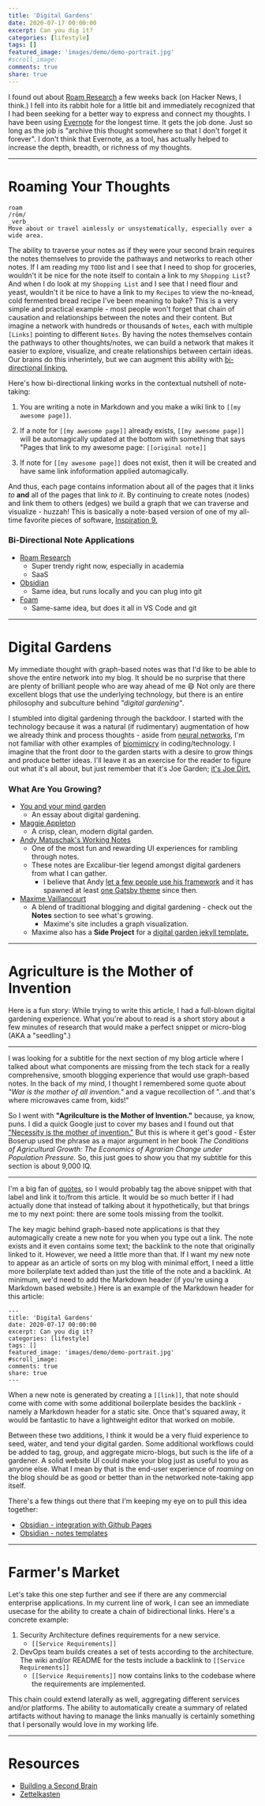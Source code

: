 ```yaml
---
title: 'Digital Gardens'
date: 2020-07-17 00:00:00
excerpt: Can you dig it?
categories: [lifestyle]
tags: []
featured_image: 'images/demo/demo-portrait.jpg'
#scroll_image:
comments: true
share: true
---
```


I found out about [Roam Research](https://roamresearch.com/) a few weeks back (on Hacker News, I think.) I fell into its rabbit hole for a little bit and immediately recognized that I had been seeking for a better way to express and connect my thoughts. I have been using [Evernote](https://evernote.com/) for the longest time. It gets the job done. Just so long as the job is "archive this thought somewhere so that I don't forget it forever". I don't think that Evernote, as a tool, has actually helped to increase the depth, breadth, or richness of my thoughts.  

---
# Roaming Your Thoughts

```
roam      
/rōm/    
_verb_  
Move about or travel aimlessly or unsystematically, especially over a wide area.
```
The ability to traverse your notes as if they were your second brain requires the notes themselves to provide the pathways and networks to reach other notes. If I am reading my `TODO` list and I see that I need to shop for groceries, wouldn't it be nice for the note itself to contain a link to my `Shopping List`? And when I do look at my `Shopping List` and I see that I need flour and yeast, wouldn't it be nice to have a link to my `Recipes` to view the no-knead, cold fermented bread recipe I've been meaning to bake? This is a very simple and practical example - most people won't forget that chain of causation and relationships between the notes and their content. But imagine a network with hundreds or thousands of `Notes`, each with multiple `[Links]` pointing to different `Notes`. By having the notes themselves contain the pathways to other thoughts/notes, we can build a network that makes it easier to explore, visualize, and create relationships between certain ideas. Our brains do this inherintely, but we can augment this ability with [bi-directional linking.](https://maggieappleton.com/bidirectionals)

Here's how bi-directional linking works in the contextual nutshell of note-taking:  

1. You are writing a note in Markdown and you make a wiki link to `[[my awesome page]]`.  

2. If a note for `[[my awesome page]]` already exists, `[[my awesome page]]` will be automagically updated at the bottom with something that says "Pages that link to my awesome page: `[[original note]]`  

3. If note for `[[my awesome page]]` does not exist, then it will be created and have same link infoformation applied automagically.  

    
And thus, each page contains information about all of the pages that it links _to_ __and__ all of the pages that link *to it*. By continuing to create notes (nodes) and link them to others (edges) we build a graph that we can traverse and visualize - huzzah! This is basically a note-based version of one of my all-time favorite pieces of software, [Inspiration 9.](https://www.inspiration-at.com/)

### Bi-Directional Note Applications

- [Roam Research](https://roamresearch.com/)
    - Super trendy right now, especially in academia
    - SaaS
- [Obsidian](https://obsidian.md/)
    - Same idea, but runs locally and you can plug into git 
- [Foam](https://github.com/foambubble/foam)
    - Same-same idea, but does it all in VS Code and git

---
# Digital Gardens

My immediate thought with graph-based notes was that I'd like to be able to shove the entire network into my blog. It should be no surprise that there are plenty of brilliant people who are way ahead of me 😄 Not only are there excellent blogs that use the underlying technology, but there is an entire philosophy and subculture behind _"digital gardening"_.

I stumbled into digital gardening through the backdoor. I started with the technology because it was a natural (if rudimentary) augmentation of how we already think and process thoughts - aside from [neural networks](https://en.wikipedia.org/wiki/Artificial_neural_network), I'm not familiar with other examples of [biomimicry](https://biomimicry.org/what-is-biomimicry/) in coding/technology. I imagine that the front door to the garden starts with a desire to grow things and produce better ideas. I'll leave it as an exercise for the reader to figure out what it's all about, but just remember that it's Joe Garden; [it's Joe Dirt. ](https://www.youtube.com/watch?v=FvP7nZQs-nA)

### What Are You Growing? 

+ [You and your mind garden](https://nesslabs.com/mind-garden)
  + An essay about digital gardening.
+ [Maggie Appleton](https://maggieappleton.com/garden/)
  + A crisp, clean, modern digital garden.
+ [Andy Matuschak's Working Notes](https://notes.andymatuschak.org/About_these_notes)
  + One of the most fun and rewarding UI experiences for rambling through notes.
  + These notes are Excalibur-tier legend amongst digital gardeners from what I can gather.
    + I believe that Andy [let a few people use his framework](https://notes.mxstbr.com/About_these_notes) and it has spawned at least [one Gatsby theme](https://github.com/aravindballa/gatsby-theme-andy) since then.
+ [Maxime Vaillancourt](https://maximevaillancourt.com/)
  + A blend of traditional blogging and digital gardening - check out the **Notes** section to see what's growing.
    + Maxime's site includes a graph visualization. 
  + Maxime also has a **Side Project** for a [digital garden jekyll template.](https://github.com/maximevaillancourt/digital-garden-jekyll-template)  


---

# Agriculture is the Mother of Invention

Here is a fun story: While trying to write this article, I had a full-blown digital gardening experience. What you're about to read is a short story about a few minutes of research that would make a perfect snippet or micro-blog (AKA a "seedling".)

---
I was looking for a subtitle for the next section of my blog article where I talked about what components are missing from the tech stack for a really comprehensive, smooth blogging experience that would use graph-based notes. In the back of my mind, I thought I remembered some quote about _"War is the mother of all invention."_ and a vague recollection of "..and that's where microwaves came from, kids!"

So I went with **"Agrilculture is the Mother of Invention."** because, ya know, puns. I did a quick Google just to cover my bases and I found out that ["Necessity is the mother of invention."](https://en.wikipedia.org/wiki/Necessity_is_the_mother_of_invention) But this is where it get's good - Ester Boserup used the phrase as a major argument in her book _The Conditions of Agricultural Growth: The Economics of Agrarian Change under Population Pressure._ So, this just goes to show you that my subtitle for this section is about 9,000 IQ. 

---

I'm a big fan of [quotes](https://www.goodreads.com/quotes/7502834-i-shall-pass-this-way-but-once-any-good-that), so I would probably tag the above snippet with that label and link it to/from this article. It would be so much better if I had actually done that instead of talking about it hypothetically, but that brings me to my next point: there are some tools missing from the toolkit.

The key magic behind graph-based note applications is that they automagically create a new note for you when you type out a link. The note exists and it even contains some text; the backlink to the note that originally linked to it. However, we need a little more than that. If I want my new note to appear as an article of sorts on my blog with minimal effort, I need a little more boilerplate text added than just the title of the note and a backlink. At minimum, we'd need to add the Markdown header (if you're using a Markdown based website.) Here is an example of the Markdown header for this article:

```
---
title: 'Digital Gardens'
date: 2020-07-17 00:00:00
excerpt: Can you dig it?
categories: [lifestyle]
tags: []
featured_image: 'images/demo/demo-portrait.jpg'
#scroll_image:
comments: true
share: true
---
```

When a new note is generated by creating a `[[link]]`, that note should come with come with some additional boilerplate besides the backlink - namely a Markdown header for a static site. Once that's squared away, it would be fantastic to have a lightweight editor that worked on mobile.  

Between these two additions, I think it would be a very fluid experience to seed, water, and tend your digital garden. Some additional workflows could be added to tag, group, and aggregate micro-blogs, but such is the life of a gardener. A solid website UI could make your blog just as useful to you as anyone else. What I mean by that is the end-user experience of _roaming_ on the blog should be as good or better than in the networked note-taking app itself.  

There's a few things out there that I'm keeping my eye on to pull this idea together:

- [Obsidian - integration with Github Pages](https://forum.obsidian.md/t/publish-to-web-e-g-via-github-pages/2060)
- [Obsidian - notes templates](https://forum.obsidian.md/t/templates-for-new-notes/322)  

---
# Farmer's Market  

Let's take this one step further and see if there are any commercial enterprise applications. In my current line of work, I can see an immediate usecase for the ability to create a chain of bidirectional links. Here's a concrete example: 

1. Security Architecture defines requirements for a new service.
   - `[[Service Requirements]]`
2. DevOps team builds creates a set of tests according to the architecture. The wiki and/or README for the tests include a backlink to `[[Service Requirements]]`
   - `[[Service Requirements]]` now contains links to the codebase where the requirements are implemented.

This chain could extend laterally as well, aggregating different services and/or platforms. The ability to automatically create a summary of related artifacts without having to manage the links manually is certainly something that I personally would love in my working life.  

--- 

# Resources

- [Building a Second Brain](https://www.buildingasecondbrain.com/)
- [Zettelkasten](https://en.wikipedia.org/wiki/Zettelkasten)




